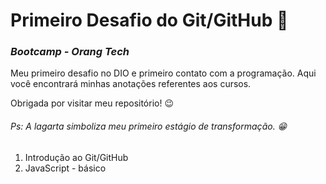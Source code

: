 # Primeiro Desafio do Git/GitHub 🐛
### *Bootcamp - Orang Tech*

Meu primeiro desafio no DIO e primeiro contato com a programação. Aqui você encontrará minhas anotações referentes aos cursos.

Obrigada por visitar meu repositório! 😉 

###### Ps: A lagarta simboliza meu primeiro estágio de transformação. 😁 

1.  Introdução ao Git/GitHub
2.  JavaScript - básico

